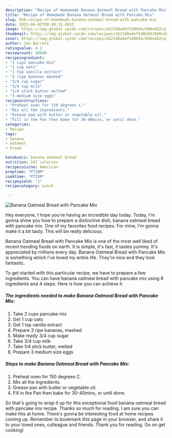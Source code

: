 ```yaml
---
description: "Recipe of Homemade Banana Oatmeal Bread with Pancake Mix"
title: "Recipe of Homemade Banana Oatmeal Bread with Pancake Mix"
slug: 928-recipe-of-homemade-banana-oatmeal-bread-with-pancake-mix
date: 2021-04-02T08:49:15.691Z
image: https://img-global.cpcdn.com/recipes/a521d8a4ef5d8b94/680x482cq70/banana-oatmeal-bread-with-pancake-mix-recipe-main-photo.jpg
thumbnail: https://img-global.cpcdn.com/recipes/a521d8a4ef5d8b94/680x482cq70/banana-oatmeal-bread-with-pancake-mix-recipe-main-photo.jpg
cover: https://img-global.cpcdn.com/recipes/a521d8a4ef5d8b94/680x482cq70/banana-oatmeal-bread-with-pancake-mix-recipe-main-photo.jpg
author: Jon Barrett
ratingvalue: 4.2
reviewcount: 20640
recipeingredient:
- "2 cups pancake mix"
- "1 cup oats"
- "1 tsp vanilla extract"
- "3 ripe bananas mashed"
- "3/4 cup sugar"
- "3/4 cup milk"
- "1/4 stick butter melted"
- "3 medium size eggs"
recipeinstructions:
- "Preheat oven for 150 degrees C."
- "Mix all the ingredients."
- "Grease pan with butter or vegetable oil."
- "Fill in the Pan then bake for 30-40mins, or until done."
categories:
- Recipe
tags:
- banana
- oatmeal
- bread

katakunci: banana oatmeal bread 
nutrition: 247 calories
recipecuisine: American
preptime: "PT38M"
cooktime: "PT55M"
recipeyield: "1"
recipecategory: Lunch

---
```



![Banana Oatmeal Bread with Pancake Mix](https://img-global.cpcdn.com/recipes/a521d8a4ef5d8b94/680x482cq70/banana-oatmeal-bread-with-pancake-mix-recipe-main-photo.jpg)

Hey everyone, I hope you're having an incredible day today. Today, I'm gonna show you how to prepare a distinctive dish, banana oatmeal bread with pancake mix. One of my favorites food recipes. For mine, I'm gonna make it a bit tasty. This will be really delicious.

Banana Oatmeal Bread with Pancake Mix is one of the most well liked of recent trending foods on earth. It is simple, it's fast, it tastes yummy. It's appreciated by millions every day. Banana Oatmeal Bread with Pancake Mix is something which I've loved my entire life. They're nice and they look fantastic.




To get started with this particular recipe, we have to prepare a few ingredients. You can have banana oatmeal bread with pancake mix using 8 ingredients and 4 steps. Here is how you can achieve it.

<!--inarticleads1-->

##### The ingredients needed to make Banana Oatmeal Bread with Pancake Mix:

1. Take 2 cups pancake mix
1. Get 1 cup oats
1. Get 1 tsp vanilla extract
1. Prepare 3 ripe bananas, mashed
1. Make ready 3/4 cup sugar
1. Take 3/4 cup milk
1. Take 1/4 stick butter, melted
1. Prepare 3 medium size eggs




<!--inarticleads2-->

##### Steps to make Banana Oatmeal Bread with Pancake Mix:

1. Preheat oven for 150 degrees C.
1. Mix all the ingredients.
1. Grease pan with butter or vegetable oil.
1. Fill in the Pan then bake for 30-40mins, or until done.




So that's going to wrap it up for this exceptional food banana oatmeal bread with pancake mix recipe. Thanks so much for reading. I am sure you can make this at home. There's gonna be interesting food at home recipes coming up. Remember to bookmark this page in your browser, and share it to your loved ones, colleague and friends. Thank you for reading. Go on get cooking!
